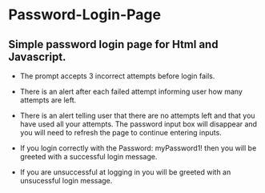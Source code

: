# Password-Login-Page

## Simple password login page for Html and Javascript.  

* The prompt accepts 3 incorrect attempts before login fails.  

* There is an alert after each failed attempt informing user how many attempts are left.

* There is an alert telling user that there are no attempts left and that you have used all your attempts. The password input box will disappear and you will need to refresh the page to continue entering inputs.

* If you login correctly with the Password: myPassword1! then you will be greeted with a successful login message.

* If you are unsuccessful at logging in you will be greeted with an unsucessful login message.
